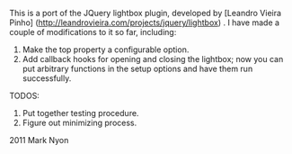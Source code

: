 This is a port of the JQuery lightbox plugin, developed by [Leandro Vieira Pinho] (http://leandrovieira.com/projects/jquery/lightbox) . I have made a couple of modifications to it so far, including:

1. Make the top property a configurable option.
2. Add callback hooks for opening and closing the lightbox; now you can put arbitrary functions in the setup options and have them run successfully.

TODOS: 

1. Put together testing procedure.
2. Figure out minimizing process.

2011 Mark Nyon
